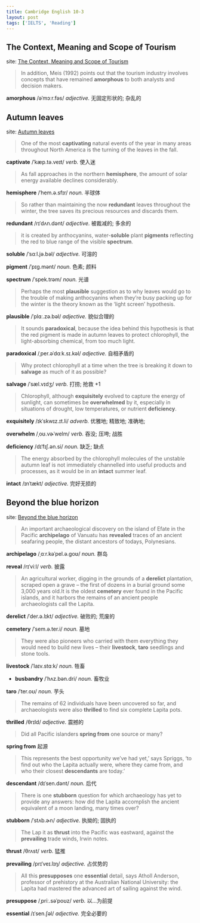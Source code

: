 ```yaml
---
title: Cambridge English 10-3
layout: post
tags: ['IELTS', 'Reading']
---
```


## The Context, Meaning and Scope of Tourism

site: [The Context, Meaning and Scope of Tourism](https://mini-ielts.com/440/reading/the-context-meaning-and-scope-of-tourism)

> In addition, Meis (1992) points out that the tourism industry involves concepts that have remained **amorphous** to both analysts and decision makers.

**amorphous** /əˈmɔːr.fəs/ *adjective.* 无固定形状的; 杂乱的

## Autumn leaves

site: [Autumn leaves](https://mini-ielts.com/441/reading/autumn-leaves)

> One of the most **captivating** natural events of the year in many areas throughout North America is the turning of the leaves in the fall.

**captivate** /ˈkæp.tə.veɪt/ *verb.* 使入迷

> As fall approaches in the northern **hemisphere**, the amount of solar energy available declines considerably.

**hemisphere** /ˈhem.ə.sfɪr/ *noun.* 半球体

> So rather than maintaining the now **redundant** leaves throughout the winter, the tree saves its precious resources and discards them.

**redundant** /rɪˈdʌn.dənt/ *adjective.* 被裁减的; 多余的

> it is created by anthocyanins, water-**soluble** plant **pigments** reflecting the red to blue range of the visible **spectrum**.

**soluble** /ˈsɑːl.jə.bəl/ *adjective.* 可溶的

**pigment** /ˈpɪɡ.mənt/ *noun.* 色素; 颜料

**spectrum** /ˈspek.trəm/ *noun.* 光谱

> Perhaps the most **plausible** suggestion as to why leaves would go to the trouble of making anthocyanins when they’re busy packing up for the winter is the theory known as the ‘light screen’ hypothesis.

**plausible** /ˈplɑː.zə.bəl/ *adjective.* 貌似合理的

> It sounds **paradoxical**, because the idea behind this hypothesis is that the red pigment is made in autumn leaves to protect chlorophyll, the light-absorbing chemical, from too much light.

**paradoxical** /ˌper.əˈdɑːk.sɪ.kəl/ *adjective.* 自相矛盾的

> Why protect chlorophyll at a time when the tree is breaking it down to **salvage** as much of it as possible?

**salvage** /ˈsæl.vɪdʒ/ *verb.* 打捞; 抢救 +1

> Chlorophyll, although **exquisitely** evolved to capture the energy of sunlight, can sometimes be **overwhelmed** by it, especially in situations of drought, low temperatures, or nutrient **deficiency**.

**exquisitely** /ɪkˈskwɪz.ɪt.li/ *adverb.* 优雅地; 精致地; 准确地;

**overwhelm** /ˌoʊ.vɚˈwelm/ *verb.* 吞没; 压垮; 战胜

**deficiency** /dɪˈfɪʃ.ən.si/ *noun.* 缺乏; 缺点

> The energy absorbed by the chlorophyll molecules of the unstable autumn leaf is not immediately channelled into useful products and processes, as it would be in an **intact** summer leaf.

**intact** /ɪnˈtækt/ *adjective.* 完好无损的

## Beyond the blue horizon

site: [Beyond the blue horizon](https://mini-ielts.com/442/reading/beyond-the-blue-horizon)

> An important archaeological discovery on the island of Efate in the Pacific **archipelago** of Vanuatu has **revealed** traces of an ancient seafaring people, the distant ancestors of todays, Polynesians.

**archipelago** /ˌɑːr.kəˈpel.ə.ɡoʊ/ *noun.* 群岛

**reveal** /rɪˈviːl/ *verb.* 披露

> An agricultural worker, digging in the grounds of a **derelict** plantation, scraped open a grave – the first of dozens in a burial ground some 3,000 years old.It is the oldest **cemetery** ever found in the Pacific islands, and it harbors the remains of an ancient people archaeologists call the Lapita.

**derelict** /ˈder.ə.lɪkt/ *adjective.* 破败的; 荒废的

**cemetery** /ˈsem.ə.ter.i/ *noun.* 墓地

> They were also pioneers who carried with them everything they would need to build new lives – their **livestock**, **taro** seedlings and stone tools.

**livestock** /ˈlaɪv.stɑːk/ *noun.* 牲畜

- **busbandry** /ˈhʌz.bən.dri/ *noun.* 畜牧业

**taro** /ˈter.oʊ/ *noun.* 芋头

> The remains of 62 individuals have been uncovered so far, and archaeologists were also **thrilled** to find six complete Lapita pots.

**thrilled** /θrɪld/ *adjective.* 震撼的

> Did all Pacific islanders **spring from** one source or many?

**spring from** 起源

> This represents the best opportunity we’ve had yet,’ says Spriggs, ‘to find out who the Lapita actually were, where they came from, and who their closest **descendants** are today.’

**descendant** /dɪˈsen.dənt/ *noun.* 后代

>  There is one **stubborn** question for which archaeology has yet to provide any answers: how did the Lapita accomplish the ancient equivalent of a moon landing, many times over?

**stubborn** /ˈstʌb.ɚn/ *adjective.* 执拗的; 固执的

> The Lap it as **thrust** into the Pacific was eastward, against the **prevailing** trade winds, Irwin notes.

**thrust** /θrʌst/ *verb.* 猛推

**prevailing** /prɪˈveɪ.lɪŋ/ *adjective.* 占优势的

> All this **presupposes** one **essential** detail, says Atholl Anderson, professor of prehistory at the Australian National University: the Lapita had mastered the advanced art of sailing against the wind.

**presuppose** /ˌpriː.səˈpoʊz/ *verb.* 以...为前提

**essential** /ɪˈsen.ʃəl/ *adjective.* 完全必要的

